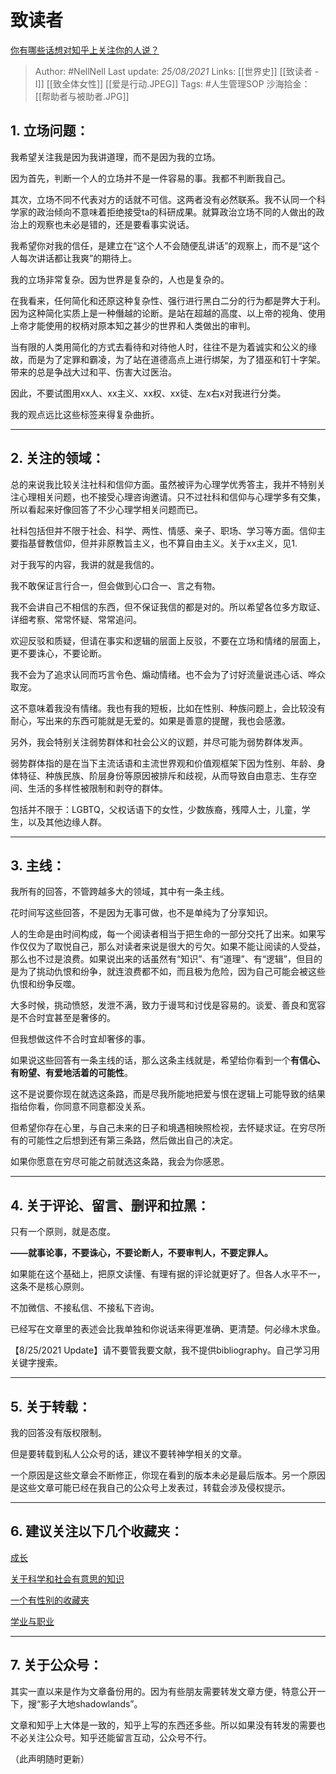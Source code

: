 # 致读者
[你有哪些话想对知乎上关注你的人说？](https://www.zhihu.com/question/264373660/answer/1812786628)


> Author: #NellNell 
Last update: *25/08/2021* 
Links: [[世界史]] [[致读者 - I]] [[致全体女性]] [[爱是行动.JPEG]]
Tags: #人生管理SOP 
沙海拾金： [[帮助者与被助者.JPG]]

  

## 1. 立场问题：

我希望关注我是因为我讲道理，而不是因为我的立场。

因为首先，判断一个人的立场并不是一件容易的事。我都不判断我自己。

其次，立场不同不代表对方的话就不可信。这两者没有必然联系。我不认同一个科学家的政治倾向不意味着拒绝接受ta的科研成果。就算政治立场不同的人做出的政治上的观察也未必是错的，还是要看事实说话。

我希望你对我的信任，是建立在“这个人不会随便乱讲话”的观察上，而不是“这个人每次讲话都让我爽”的期待上。

我的立场非常复杂。因为世界是复杂的，人也是复杂的。

在我看来，任何简化和还原这种复杂性、强行进行黑白二分的行为都是弊大于利。因为这种简化实质上是一种僭越的论断。是站在超越的高度、以上帝的视角、使用上帝才能使用的权柄对原本知之甚少的世界和人类做出的审判。

当有限的人类用简化的方式去看待和对待他人时，往往不是为着诚实和公义的缘故，而是为了定罪和霸凌，为了站在道德高点上进行绑架，为了猎巫和钉十字架。带来的总是争战大过和平、伤害大过医治。

因此，不要试图用xx人、xx主义、xx权、xx徒、左x右x对我进行分类。

我的观点远比这些标签来得复杂曲折。

---

## 2. 关注的领域：

总的来说我比较关注社科和信仰方面。虽然被评为心理学优秀答主，我并不特别关注心理相关问题，也不接受心理咨询邀请。只不过社科和信仰与心理学多有交集，所以看起来好像回答了不少心理学相关问题而已。

社科包括但并不限于社会、科学、两性、情感、亲子、职场、学习等方面。信仰主要指基督教信仰，但并非原教旨主义，也不算自由主义。关于xx主义，见1.

对于我写的内容，我讲的就是我信的。

我不敢保证言行合一，但会做到心口合一、言之有物。

我不会讲自己不相信的东西，但不保证我信的都是对的。所以希望各位多方取证、详细考察、常常怀疑、常常追问。

欢迎反驳和质疑，但请在事实和逻辑的层面上反驳，不要在立场和情绪的层面上，更不要诛心，不要论断。

我不会为了追求认同而巧言令色、煽动情绪。也不会为了讨好流量说违心话、哗众取宠。

这不意味着我没有情绪。我也有我的短板，比如在性别、种族问题上，会比较没有耐心，写出来的东西可能就是无爱的。如果是善意的提醒，我也会感激。

另外，我会特别关注弱势群体和社会公义的议题，并尽可能为弱势群体发声。

弱势群体指的是在当下主流话语和主流世界观和价值观框架下因为性别、年龄、身体特征、种族民族、阶层身份等原因被排斥和歧视，从而导致自由意志、生存空间、生活的多样性被限制和剥夺的群体。

包括并不限于：LGBTQ，父权话语下的女性，少数族裔，残障人士，儿童，学生，以及其他边缘人群。

---

## 3. 主线：

我所有的回答，不管跨越多大的领域，其中有一条主线。

花时间写这些回答，不是因为无事可做，也不是单纯为了分享知识。

人的生命是由时间构成，每一个阅读者相当于把生命的一部分交托了出来。如果写作仅仅为了取悦自己，那么对读者来说是很大的亏欠。如果不能让阅读的人受益，那么也不过是浪费。如果说出来的话虽然有“知识”、有“道理”、有“逻辑”，但目的是为了挑动仇恨和纷争，就连浪费都不如，而且极为危险，因为自己可能会被这些仇恨和纷争反噬。

大多时候，挑动愤怒，发泄不满，致力于谩骂和讨伐是容易的。谈爱、善良和宽容是不合时宜甚至是奢侈的。

但我想做这件不合时宜却奢侈的事。

如果说这些回答有一条主线的话，那么这条主线就是，希望给你看到一个**有信心、有盼望、有爱地活着的可能性**。

这不是说要你现在就选这条路，而是尽我所能地把爱与恨在逻辑上可能导致的结果指给你看，你同意不同意都没关系。

但希望你存在心里，与自己未来的日子和境遇相映照检视，去怀疑求证。在穷尽所有的可能性之后想到还有第三条路，然后做出自己的决定。

如果你愿意在穷尽可能之前就选这条路，我会为你感恩。

---

## 4. 关于评论、留言、删评和拉黑：

只有一个原则，就是态度。

**——就事论事，不要诛心，不要论断人，不要审判人，不要定罪人。**

如果能在这个基础上，把原文读懂、有理有据的评论就更好了。但各人水平不一，这条不是核心原则。

不加微信、不接私信、不接私下咨询。

已经写在文章里的表述会比我单独和你说话来得更准确、更清楚。何必缘木求鱼。

【8/25/2021 Update】请不要管我要文献，我不提供bibliography。自己学习用关键字搜索。

---

## 5. 关于转载：

我的回答没有版权限制。

但是要转载到私人公众号的话，建议不要转神学相关的文章。

一个原因是这些文章会不断修正，你现在看到的版本未必是最后版本。另一个原因是这些文章可能已经在我自己的公众号上发表过，转载会涉及侵权提示。

---

## 6. 建议关注以下几个收藏夹：

[成长](https://www.zhihu.com/collection/569999776)

[关于科学和社会有意思的知识](https://www.zhihu.com/collection/313819737)

[一个有性别的收藏夹](https://www.zhihu.com/collection/326955627)

[学业与职业](https://www.zhihu.com/collection/430675974)

---

## 7. 关于公众号：

其实一直以来是作为文章备份用的。因为有些朋友需要转发文章方便，特意公开一下，搜“影子大地shadowlands”。

文章和知乎上大体是一致的，知乎上写的东西还多些。所以如果没有转发的需要也不必关注公众号。知乎还能留言互动，公众号不行。

  

（此声明随时更新）